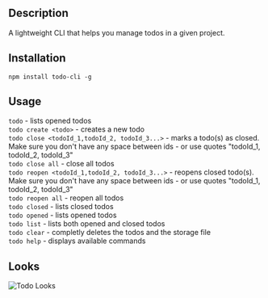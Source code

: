 ## Description
A lightweight CLI that helps you manage todos in a given project.

## Installation
`npm install todo-cli -g`

## Usage
`todo` - lists opened todos  
`todo create <todo>` - creates a new todo  
`todo close <todoId_1,todoId_2, todoId_3...>` - marks a todo(s) as closed. Make sure you don't have any space between ids - or use quotes \"todoId_1, todoId_2, todoId_3\"   
`todo close all` - close all todos    
`todo reopen <todoId_1,todoId_2, todoId_3...>` - reopens closed todo(s). Make sure you don't have any space between ids - or use quotes \"todoId_1, todoId_2, todoId_3\"  
`todo reopen all` - reopen all todos    
`todo closed` - lists closed todos  
`todo opened` - lists opened todos  
`todo list` - lists both opened and closed todos  
`todo clear` - completly deletes the todos and the storage file  
`todo help` - displays available commands  

## Looks
![Todo Looks](http://content.screencast.com/users/cdruc/folders/Jing/media/d8c62813-0cc7-4739-ba77-03cc99f02859/2016-01-11_1505.png "Todo Looks")